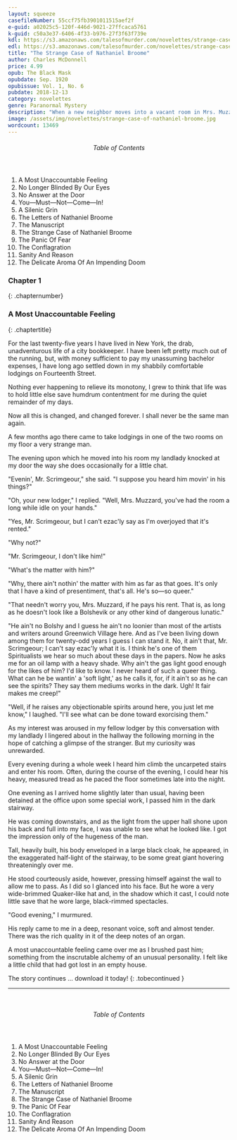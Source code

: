 ```yaml
---
layout: squeeze
casefileNumber: 55ccf75fb3901011515aef2f 
e-guid: a02025c5-120f-446d-9021-27ffcaca5761
k-guid: c50a3e37-6406-4f33-b976-27f3f63f739e
kdl: https://s3.amazonaws.com/talesofmurder.com/novelettes/strange-case-of-nathaniel-broome.mobi 
edl: https://s3.amazonaws.com/talesofmurder.com/novelettes/strange-case-of-nathaniel-broome.epub
title: "The Strange Case of Nathaniel Broome"
author: Charles McDonnell 
price: 4.99
opub: The Black Mask
opubdate: Sep. 1920
opubissue: Vol. 1, No. 6
pubdate: 2018-12-13
category: novelettes
genre: Paranormal Mystery 
description: "When a new neighbor moves into a vacant room in Mrs. Muzzard’s rooming house, can Scrimgeour unravel the mysterious events of Nathaniel Broome’s life before the evil spreads to a new generation?"
image: /assets/img/novelettes/strange-case-of-nathaniel-broome.jpg
wordcount: 13469
---
```


<div class="toc">
	<header>
		<h6>Table of Contents</h6>
	</header>

<ol id="markdown-toc">
  <li>A Most Unaccountable Feeling</li>
  <li>No Longer Blinded By Our Eyes</li>
  <li>No Answer at the Door</li>
  <li>You—Must—Not—Come—In!</li>
  <li>A Silenic Grin</li>
  <li>The Letters of Nathaniel Broome</li>
  <li>The Manuscript</li>
  <li>The Strange Case of Nathaniel Broome</li>
  <li>The Panic Of Fear</li>
  <li>The Conflagration</li>
  <li>Sanity And Reason</li>
  <li>The Delicate Aroma Of An Impending Doom</li>
</ol>
</div>

### Chapter 1
{: .chapternumber}

### A Most Unaccountable Feeling
{: .chaptertitle}

For the last twenty-five years I have lived in New York, the drab, unadventurous life of a city bookkeeper. I have been left pretty much out of the running, but, with money sufficient to pay my unassuming bachelor expenses, I have long ago settled down in my shabbily comfortable lodgings on Fourteenth Street.

Nothing ever happening to relieve its monotony, I grew to think that life was to hold little else save humdrum contentment for me during the quiet remainder of my days.

Now all this is changed, and changed forever. I shall never be the same man again.

A few months ago there came to take lodgings in one of the two rooms on my floor a very strange man.

The evening upon which he moved into his room my landlady knocked at my door the way she does occasionally for a little chat.

"Evenin', Mr. Scrimgeour," she said. "I suppose you heard him movin' in his things?"

"Oh, your new lodger," I replied. "Well, Mrs. Muzzard, you've had the room a long while idle on your hands."

"Yes, Mr. Scrimgeour, but I can't ezac'ly say as I'm overjoyed that it's rented."

"Why not?"

"Mr. Scrimgeour, I don't like him!"

"What's the matter with him?"

"Why, there ain't nothin' the matter with him as far as that goes. It's only that I have a kind of presentiment, that's all. He's so—so queer."

"That needn't worry you, Mrs. Muzzard, if he pays his rent. That is, as long as he doesn't look like a Bolshevik or any other kind of dangerous lunatic."

"He ain't no Bolshy and I guess he ain't no loonier than most of the artists and writers around Greenwich Village here. And as I've been living down among them for twenty-odd years I guess I can stand it. No, it ain't that, Mr. Scrimgeour; I can't say ezac'ly what it is. I think he's one of them Spiritualists we hear so much about these days in the papers. Now he asks me for an oil lamp with a heavy shade. Why ain't the gas light good enough for the likes of him? I'd like to know. I never heard of such a queer thing. What can he be wantin' a 'soft light,' as he calls it, for, if it ain't so as he can see the spirits? They say them mediums works in the dark. Ugh! It fair makes me creep!"

"Well, if he raises any objectionable spirits around here, you just let me know," I laughed. "I'll see what can be done toward exorcising them."

As my interest was aroused in my fellow lodger by this conversation with my landlady I lingered about in the hallway the following morning in the hope of catching a glimpse of the stranger. But my curiosity was unrewarded.

Every evening during a whole week I heard him climb the uncarpeted stairs and enter his room. Often, during the course of the evening, I could hear his heavy, measured tread as he paced the floor sometimes late into the night.

One evening as I arrived home slightly later than usual, having been detained at the office upon some special work, I passed him in the dark stairway.

He was coming downstairs, and as the light from the upper hall shone upon his back and full into my face, I was unable to see what he looked like. I got the impression only of the hugeness of the man.

Tall, heavily built, his body enveloped in a large black cloak, he appeared, in the exaggerated half-light of the stairway, to be some great giant hovering threateningly over me.

He stood courteously aside, however, pressing himself against the wall to allow me to pass. As I did so I glanced into his face. But he wore a very wide-brimmed Quaker-like hat and, in the shadow which it cast, I could note little save that he wore large, black-rimmed spectacles.

"Good evening," I murmured.

His reply came to me in a deep, resonant voice, soft and almost tender. There was the rich quality in it of the deep notes of an organ.

A most unaccountable feeling came over me as I brushed past him; something from the inscrutable alchemy of an unusual personality. I felt like a little child that had got lost in an empty house.

The story continues &hellip; download it today!
{: .tobecontinued }

<hr>
<br>

<div class="toc">
	<header>
		<h6>Table of Contents</h6>
	</header>

<ol id="markdown-toc">
  <li>A Most Unaccountable Feeling</li>
  <li>No Longer Blinded By Our Eyes</li>
  <li>No Answer at the Door</li>
  <li>You—Must—Not—Come—In!</li>
  <li>A Silenic Grin</li>
  <li>The Letters of Nathaniel Broome</li>
  <li>The Manuscript</li>
  <li>The Strange Case of Nathaniel Broome</li>
  <li>The Panic Of Fear</li>
  <li>The Conflagration</li>
  <li>Sanity And Reason</li>
  <li>The Delicate Aroma Of An Impending Doom</li>
</ol>

</div>
